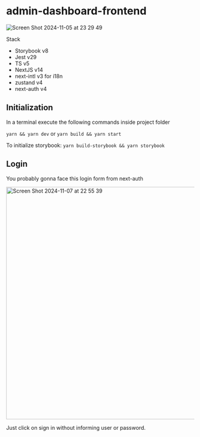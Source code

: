 # admin-dashboard-frontend

![Screen Shot 2024-11-05 at 23 29 49](https://github.com/user-attachments/assets/ba78e26a-00d2-4fd2-9cb5-270ee8e35784)


Stack

- Storybook v8
- Jest v29
- TS v5
- NextJS v14
- next-intl v3 for i18n
- zustand v4
- next-auth v4

## Initialization

In a terminal execute the following commands inside project folder

`yarn && yarn dev` or `yarn build && yarn start`

To initialize storybook: `yarn build-storybook && yarn storybook`


## Login

You probably gonna face this login form from next-auth

<img width="622" alt="Screen Shot 2024-11-07 at 22 55 39" src="https://github.com/user-attachments/assets/dc9b33ba-0a37-4956-8cf9-377eb54692ec">

Just click on sign in without informing user or password. 
